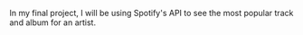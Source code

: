 In my final project, I will be using Spotify's API to see the most popular track and album for an artist.
